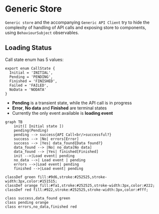 ﻿# Generic Store

`Generic store` and the accompanying `Generic API Client` try to hide the 
complexity of handling of API calls and exposing store to components, using 
`BehaviourSubject` observables.

## Loading Status

Call state enum has 5 values:
```
export enum CallState {
  Initial = 'INITIAL',
  Pending = 'PENDING',
  Finished = 'FINISHED',
  Failed = 'FAILED',
  NoData = 'NODATA'
}

```
- **Pending** is a transient state, while the API call is in progress 
- **Error**, **No data** and **Finished** are terminal states
- Currently the only event available is **loading event**


```mermaid
graph TB
    init([ Initial state ])
    pending(Pending)
    pending --> success{API Call<br/>successful?}
    success --> |No| errors[Error]
    success --> |Yes| data_found{Data found?}
    data_found --> |No| no_data[No data]
    data_found --> |Yes| finished[Finished]
    init -->|Load event| pending
    no_data -->| Load event | pending
    errors -->|Load event| pending
    finished -->|Load event| pending

classDef green fill:#9d6,stroke:#252525,stroke-width:3px,color:#151515;
classDef orange fill:#fa1,stroke:#252525,stroke-width:3px,color:#222;
classDef red fill:#922,stroke:#252525,stroke-width:3px,color:#fff;

class success,data_found green
class pending orange
class errors,no_data,finished red
```
